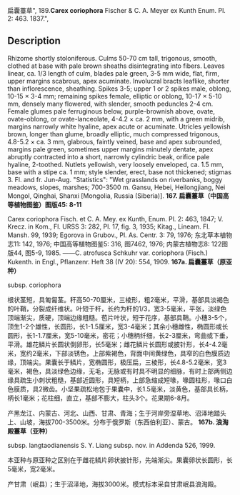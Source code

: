 扁囊薹草",
189.**Carex coriophora** Fischer & C. A. Meyer ex Kunth Enum. Pl. 2: 463. 1837.",

## Description
Rhizome shortly stoloniferous. Culms 50-70 cm tall, trigonous, smooth, clothed at base with pale brown sheaths disintegrating into fibers. Leaves linear, ca. 1/3 length of culm, blades pale green, 3-5 mm wide, flat, firm, upper margins scabrous, apex acuminate. Involucral bracts leaflike, shorter than inflorescence, sheathing. Spikes 3-5; upper 1 or 2 spikes male, oblong, 10-15 × 3-4 mm; remaining spikes female, elliptic or oblong, 10-17 × 5-10 mm, densely many flowered, with slender, smooth peduncles 2-4 cm. Female glumes pale ferruginous below, purple-brownish above, ovate, ovate-oblong, or ovate-lanceolate, 4-4.2 × ca. 2 mm, with a green midrib, margins narrowly white hyaline, apex acute or acuminate. Utricles yellowish brown, longer than glume, broadly elliptic, much compressed trigonous, 4.8-5.2 × ca. 3 mm, glabrous, faintly veined, base and apex subrounded, margins pale green, sometimes upper margins minutely dentate, apex abruptly contracted into a short, narrowly cylindric beak, orifice pale hyaline, 2-toothed. Nutlets yellowish, very loosely enveloped, ca. 1.5 mm, base with a stipe ca. 1 mm; style slender, erect, base not thickened; stigmas 3. Fl. and fr. Jun-Aug.
  "Statistics": "Wet grasslands on riverbanks, boggy meadows, slopes, marshes; 700-3500 m. Gansu, Hebei, Heilongjiang, Nei Mongol, Qinghai, Shanxi [Mongolia, Russia (Siberia)].
**167. 扁囊薹草（中国高等植物图鉴）图版45: 8-11**

Carex coriophora Fisch. et C. A. Mey. ex Kunth, Enum. Pl. 2: 463, 1847; V. Krecz. in Kom., Fl. URSS 3: 282, Pl. 17, fig. 3, 1935; Kitag., Lineam. Fl. Mansh. 99, 1939; Egorova in Grubov., Pl. As. Centr. 3: 79, 1976; 东北草本植物志11: 142, 1976; 中国高等植物图鉴5: 316, 图7462, 1976; 内蒙古植物志8: 122图版44, 图5-9, 1985. ——C. atrofusca Schkuhr var. coriophora (Fisch.) Kukenth. in Engl., Pflanzenr. Heft 38 (IV 20): 554, 1909.
**167a. 扁囊薹草（原亚种）**

subsp. coriophora

根状茎短，具匍匐茎。秆高50-70厘米，三棱形，粗2毫米，平滑，基部具淡褐色的叶鞘，分裂成纤维状。叶短于秆，长约为秆的1/3，宽3-5毫米，平张，淡绿色顶端渐尖，质硬，顶端边缘粗糙。苞片叶状，短于花序，基部具鞘。小穗3-5个，顶生1-2个雄性，长圆形，长1-1.5厘米，宽3-4毫米；其余小穗雌性，椭圆形或长圆形，长1-1.7厘米，宽5-10毫米，密花；小穗柄纤细，长2-3厘米，弯曲或下垂，平滑。雄花鳞片长圆状倒卵形，长5毫米；雌花鳞片长圆形或披针形，长4-4.2毫米，宽约2毫米，下部淡锈色，上部紫褐色，背面中间黄绿色，具窄的白色膜质边缘，顶端尖。果囊长于鳞片，宽椭圆形，极压扁，三棱形，长4.8-5.2毫米，宽3毫米，褐色，具淡绿色边缘，无毛，无脉或有时具不明显的细脉，有时上部两侧边缘具疏生小刺状粗糙，基部近圆形，具短柄，上部急缩成短喙，喙圆柱形，喙口白色膜质，具2微齿。小坚果疏松地包于果囊中，长1.5毫米，淡黄色，基部具长柄，柄长1毫米；花柱细，直立，基部不膨大，柱头3个。花果期6-8月。

产黑龙江、内蒙古、河北、山西、甘肃、青海；生于河岸旁湿草地、沼泽地踏头上、山坡，海拔700-3500米。分布于俄罗斯（东西伯利亚）、蒙古。
**167b. 浪淘殿薹草（亚种）**

subsp. langtaodianensis S. Y. Liang subsp. nov. in Addenda 526, 1999.

本亚种与原亚种之区别在于雌花鳞片卵状披针形，先端渐尖。果囊卵状长圆形，长5毫米，宽2毫米。

产甘肃（岷县）；生于沼泽地，海拔3000米。模式标本采自甘肃岷县浪淘殿。
